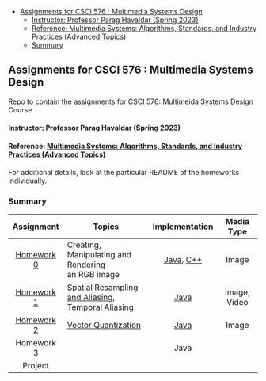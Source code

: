 <!-- TOC -->
  * [Assignments for CSCI 576 : Multimedia Systems Design](#assignments-for-csci-576--multimedia-systems-design)
      * [Instructor: Professor Parag Havaldar (Spring 2023)](#instructor--professor-parag-havaldar--spring-2023-)
      * [Reference: Multimedia Systems: Algorithms, Standards, and Industry Practices (Advanced Topics)](#reference--multimedia-systems--algorithms-standards-and-industry-practices--advanced-topics-)
    * [Summary](#summary)
<!-- TOC -->

## Assignments for CSCI 576 : Multimedia Systems Design ##
Repo to contain the assignments for [CSCI 576](https://classes.usc.edu/term-20231/course/csci-576/): Multimeida Systems Design Course

#### Instructor: Professor [Parag Havaldar](https://viterbi.usc.edu/directory/faculty/Havaldar/Parag) (Spring 2023)

#### Reference: [Multimedia Systems: Algorithms, Standards, and Industry Practices (Advanced Topics)](https://www.directtextbook.com/isbn/9781418835941)

For additional details, look at the particular README of the homeworks individually.

### Summary ###

|             Assignment              | Topics                                                                                                                |                                         Implementation                                         |  Media Type  |
|:-----------------------------------:|-----------------------------------------------------------------------------------------------------------------------|:----------------------------------------------------------------------------------------------:|:------------:|
| [Homework 0](homework-assignment-0) | Creating, Manipulating and Rendering <br/> an RGB image                                                               | [Java](homework-assignment-0/ImageDisplay.java), [C++](homework-assignment-0/ImageDisplay_C++) |    Image     |
| [Homework 1](homework-assignment-1) | [Spatial Resampling and Aliasing,<br/> Temporal Aliasing](homework-assignment-1/Assignment%201%20-%20Description.pdf) |                                 [Java](homework-assignment-1)                                  | Image, Video |
| [Homework 2](homework-assignment-2) | [Vector Quantization](homework-assignment-2/Assignment%202%20-%20Description.pdf)                                     |                        [Java](homework-assignment-2/MyCompression.java)                        |    Image     |
|             Homework 3              |                                                                                                                       |                                              Java                                              |              |
|               Project               |                                                                                                                       |                                                                                                |              |
